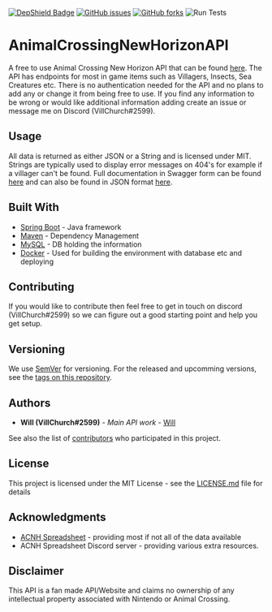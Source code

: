 [![DepShield Badge](https://depshield.sonatype.org/badges/villChurch/AnimalCrossingNewHorizonAPI/depshield.svg)](https://depshield.github.io)
[![GitHub issues](https://img.shields.io/github/issues/villChurch/AnimalCrossingNewHorizonAPI)](https://github.com/villChurch/ACNH-Spreadsheet-To-Csv/issues)
[![GitHub forks](https://img.shields.io/github/forks/villChurch/AnimalCrossingNewHorizonAPI)](https://github.com/villChurch/ACNH-Spreadsheet-To-Csv/network)
![Run Tests](https://github.com/villChurch/AnimalCrossingNewHorizonAPI/workflows/Run%20Tests/badge.svg)

# AnimalCrossingNewHorizonAPI

A free to use Animal Crossing New Horizon API that can be found [here](https://nooksinfo.com). The API has endpoints for most in game items such as Villagers, Insects, Sea Creatures etc.
There is no authentication needed for the API and no plans to add any or change it from being free to use. If you find any information to be wrong or would like additional information adding create an issue or message me on Discord (VillChurch#2599).

## Usage

All data is returned as either JSON or a String and is licensed under MIT. Strings are typically used to display error messages on 404's for example if a villager can't be found.
Full documentation in Swagger form can be found [here](https://nooksinfo.com/swagger-ui/index.html?configUrl=/acnhapi/swagger-config) and can also be found in JSON format [here](https://nooksinfo.com/acnhapi).

## Built With

* [Spring Boot](https://spring.io/projects/spring-boot) - Java framework
* [Maven](https://maven.apache.org/) - Dependency Management
* [MySQL](https://www.mysql.com/) - DB holding the information
* [Docker](https://www.docker.com/) - Used for building the environment with database etc and deploying

## Contributing

If you would like to contribute then feel free to get in touch on discord (VillChurch#2599) so we can figure out a good starting point and help you get setup.

## Versioning

We use [SemVer](http://semver.org/) for versioning. For the released and upcomming versions, see the [tags on this repository](https://github.com/your/project/tags). 

## Authors

* **Will (VillChurch#2599)** - *Main API work* - [Will](https://github.com/villChurch)

See also the list of [contributors](https://github.com/your/project/contributors) who participated in this project.

## License

This project is licensed under the MIT License - see the [LICENSE.md](LICENSE.md) file for details

## Acknowledgments

* [ACNH Spreadsheet](https://tinyurl.com/acnh-sheet) - providing most if not all of the data available
* ACNH Spreadsheet Discord server - providing various extra resources.

## Disclaimer

This API is a fan made API/Website and claims no ownership of any intellectual property associated with Nintendo or Animal Crossing.
